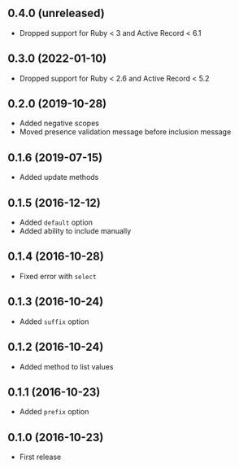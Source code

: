 ## 0.4.0 (unreleased)

- Dropped support for Ruby < 3 and Active Record < 6.1

## 0.3.0 (2022-01-10)

- Dropped support for Ruby < 2.6 and Active Record < 5.2

## 0.2.0 (2019-10-28)

- Added negative scopes
- Moved presence validation message before inclusion message

## 0.1.6 (2019-07-15)

- Added update methods

## 0.1.5 (2016-12-12)

- Added `default` option
- Added ability to include manually

## 0.1.4 (2016-10-28)

- Fixed error with `select`

## 0.1.3 (2016-10-24)

- Added `suffix` option

## 0.1.2 (2016-10-24)

- Added method to list values

## 0.1.1 (2016-10-23)

- Added `prefix` option

## 0.1.0 (2016-10-23)

- First release
